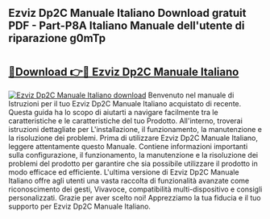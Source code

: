 ## Ezviz Dp2C Manuale Italiano Download gratuit PDF - Part-P8A Italiano Manuale dell'utente di riparazione g0mTp

# <h2><a href="http://dfdsk30.blite.top/?on=Ezviz+Dp2C+Manuale+Italiano">🔗Download 👉🔴 Ezviz Dp2C Manuale Italiano</a></h2>

[![Ezviz Dp2C Manuale Italiano download](https://i.imgur.com/lujVjoI.png)](http://dfdsk30.blite.top/?on=Ezviz+Dp2C+Manuale+Italiano)
Benvenuto nel manuale di Istruzioni per il tuo Ezviz Dp2C Manuale Italiano acquistato di recente. Questa guida ha lo scopo di aiutarti a navigare facilmente tra le caratteristiche e le caratteristiche del tuo Prodotto. All'interno, troverai istruzioni dettagliate per L'installazione, il funzionamento, la manutenzione e la risoluzione dei problemi. Prima di utilizzare Ezviz Dp2C Manuale Italiano, leggere attentamente questo Manuale. Contiene informazioni importanti sulla configurazione, il funzionamento, la manutenzione e la risoluzione dei problemi del prodotto per garantire che sia possibile utilizzare il prodotto in modo efficace ed efficiente. L'ultima versione di Ezviz Dp2C Manuale Italiano offre agli utenti una vasta raccolta di funzionalità avanzate come riconoscimento dei gesti, Vivavoce, compatibilità multi-dispositivo e consigli personalizzati. Grazie per aver scelto noi! Apprezziamo la tua fiducia e il tuo supporto per Ezviz Dp2C Manuale Italiano.

